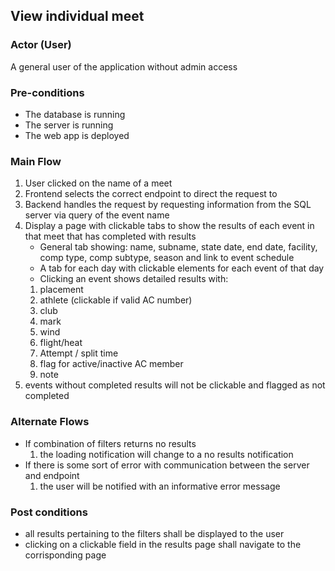 ## View individual meet

### Actor (User)
A general user of the application without admin access

### Pre-conditions
- The database is running
- The server is running
- The web app is deployed

### Main Flow
1. User clicked on the name of a meet
2. Frontend selects the correct endpoint to direct the request to
3. Backend handles the request by requesting information from the SQL server via query of the event name
3. Display a page with clickable tabs to show the results of each event in that meet that has completed with results
    - General tab showing: name, subname, state date, end date, facility, comp type, comp subtype, season and link to event schedule
    - A tab for each day with clickable elements for each event of that day
    - Clicking an event shows detailed results with:
    1. placement
    2. athlete (clickable if valid AC number)
    3. club
    4. mark
    5. wind
    6. flight/heat
    7. Attempt / split time
    8. flag for active/inactive AC member
    9. note
4. events without completed results will not be clickable and flagged as not completed

### Alternate Flows
- If combination of filters returns no results
  1. the loading notification will change to a no results notification 
- If there is some sort of error with communication between the server and endpoint
  1. the user will be notified with an informative error message

### Post conditions
- all results pertaining to the filters shall be displayed to the user
- clicking on a clickable field in the results page shall navigate to the corrisponding page
